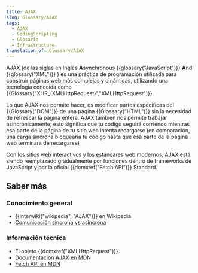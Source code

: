 ```yaml
---
title: AJAX
slug: Glossary/AJAX
tags:
  - AJAX
  - CodingScripting
  - Glosario
  - Infrastructure
translation_of: Glossary/AJAX
---
```

AJAX (de las siglas en Inglés **A**synchronous {{glossary("JavaScript")}} **A**nd {{glossary("XML")}} ) es una práctica de programación utilizada para construir páginas web más complejas y dinámicas, utilizando una tecnología conocida como {{Glossary("XHR_(XMLHttpRequest)","XMLHttpRequest")}}.

Lo que AJAX nos permite hacer, es modificar partes específicas del {{Glossary("DOM")}} de una página {{Glossary("HTML")}} sin la necesidad de refrescar la página entera. AJAX tambien nos permite trabajar asincrónicamente; esto significa que tu código seguirá corriendo mientras esa parte de la página de tu sitio web intenta recargarse (en comparación, una carga síncrona bloquearía tu código hasta que esa parte de la página web terminara de recargarse)

Con los sitios web interactivos y los estándares web modernos, AJAX está siendo reemplazado gradualmente por funciones dentro de frameworks de JavaScript y por la oficial {{domxref("Fetch API")}} Standard.

## Saber más

### Conocimiento general

- {{interwiki("wikipedia", "AJAX")}} en Wikipedia
- [Comunicación sincrona vs asincrona](http://peoplesofttutorial.com/difference-between-synchronous-and-asynchronous-messaging/)

### Información técnica

- El objeto {{domxref("XMLHttpRequest")}}.
- [Documentación AJAX en MDN](/es/docs/AJAX)
- [Fetch API en MDN](/es/docs/Web/API/Fetch_API/Using_Fetch)
